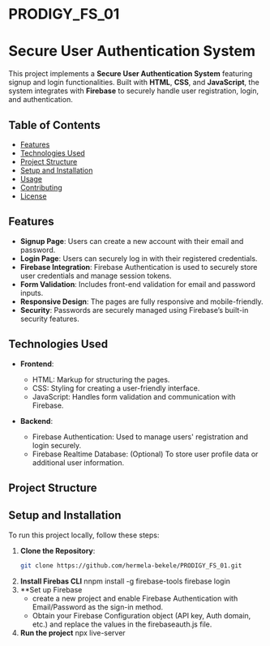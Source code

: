 # PRODIGY_FS_01
# Secure User Authentication System

This project implements a **Secure User Authentication System** featuring signup and login functionalities. Built with **HTML**, **CSS**, and **JavaScript**, the system integrates with **Firebase** to securely handle user registration, login, and authentication.

## Table of Contents
- [Features](#features)
- [Technologies Used](#technologies-used)
- [Project Structure](#project-structure)
- [Setup and Installation](#setup-and-installation)
- [Usage](#usage)
- [Contributing](#contributing)
- [License](#license)

## Features
- **Signup Page**: Users can create a new account with their email and password.
- **Login Page**: Users can securely log in with their registered credentials.
- **Firebase Integration**: Firebase Authentication is used to securely store user credentials and manage session tokens.
- **Form Validation**: Includes front-end validation for email and password inputs.
- **Responsive Design**: The pages are fully responsive and mobile-friendly.
- **Security**: Passwords are securely managed using Firebase’s built-in security features.

## Technologies Used
- **Frontend**: 
  - HTML: Markup for structuring the pages.
  - CSS: Styling for creating a user-friendly interface.
  - JavaScript: Handles form validation and communication with Firebase.
  
- **Backend**: 
  - Firebase Authentication: Used to manage users' registration and login securely.
  - Firebase Realtime Database: (Optional) To store user profile data or additional user information.

## Project Structure

## Setup and Installation

To run this project locally, follow these steps:

1. **Clone the Repository**:
   ```bash
   git clone https://github.com/hermela-bekele/PRODIGY_FS_01.git
2. **Install Firebas CLI**
   nnpm install -g firebase-tools
   firebase login
3. **Set up Firebase
   - create a new project and enable Firebase Authentication with Email/Password as the sign-in method.
   - Obtain your Firebase Configuration object (API key, Auth domain, etc.) and replace the values in the firebaseauth.js file.
4. **Run the project**
   npx live-server

   
